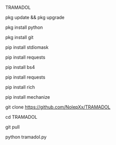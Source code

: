 TRAMADOL

pkg update && pkg upgrade

pkg install python

pkg install git

pip install stdiomask

pip install requests

pip install bs4

pip install requests

pip install rich

pip install mechanize

git clone https://github.com/NolepXx/TRAMADOL

cd TRAMADOL

git pull

python tramadol.py
